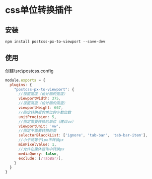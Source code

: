 # css单位转换插件

## 安装

```npm install postcss-px-to-viewport --save-dev```

## 使用

创建\src\postcss.config

``` JavaScript
module.exports = {
  plugins: {
    "postcss-px-to-viewport": {
      //视窗宽度（设计稿的宽度）
      viewportWidth: 375,
      //视窗高度（设计稿的高度）
      viewportHeight: 667,
      //指定转换后的单位的小数位数
      unitProcision: 5,
      //指定需要转换的单位（建议vw）
      viewportUnit: 'vw',
      //指定不需要转换的类
      selectorBlacckList: ['ignore', 'tab-bar', 'tab-bar-item'],
      //小于或等于1px不转换px
      minPixelValue: 1,
      //允许在媒体查询中转换px
      mediaQuery: false,
      exclude: [/TabBar/],
    }
  }
}
```
